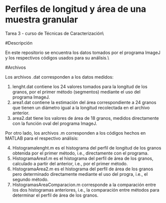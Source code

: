 # Perfiles de longitud y área de una muestra granular
Tarea 3 - curso de Técnicas de Caracterización\

#Descripción

En este repositorio se encuentra los datos tomados por el programa ImageJ y los respectivos códigos usados para su análisis.\

#Archivos

Los archivos .dat corresponden a los datos medidos:

1. lenght.dat contiene los 24 valores tomados para la longitud de los granos, por el primer método (segmentos) mediante el uso del programa ImageJ.
2. area1.dat contiene la estimación del área correspondiente a 24 granos que tienen un diámetro igual a la longitud recolectada en el archivo anterior.
3. area2.dat tiene los valores de área de 18 granos, medidos directamente con la función oval del programa ImageJ.

Por otro lado, los archivos .m corresponden a los códigos hechos en MATLAB para el respectivo análisis:

4. Histogramalenght.m es el histograma del perfil de longitud de los granos obtenida por el primer método, i.e., directamente con el programa.
5. HistogramaArea1.m es el histograma del perfil de área de los granos, calculado a partir del anterior, i.e., por el primer método.
6. HistogramaArea2.m es el histograma del perfil de área de los granos pero determinado directamente mediante el uso del progra, i.e., el segundo método.
7. HistogramasAreaComparacion.m corresponde a la comparación entre los dos histogramas anteriores, i.e., la comparación entre métodos para determinar el perfil de área de los granos.

